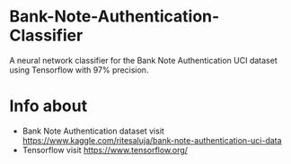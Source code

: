 # Bank-Note-Authentication-Classifier
A neural network classifier for the Bank Note Authentication UCI dataset using Tensorflow with 97% precision.

# Info about 

* Bank Note Authentication dataset visit https://www.kaggle.com/ritesaluja/bank-note-authentication-uci-data
* Tensorflow visit https://www.tensorflow.org/
